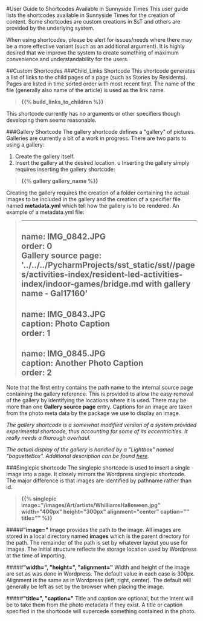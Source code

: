 #User Guide to Shortcodes Available in Sunnyside Times
This user guide lists the shortcodes available in Sunnyside Times for the creation of content.  Some
shortcodes are custom creations in SsT and others are provided by the underlying system. 

When using shortcodes, please be alert for issues/needs where there may be a more effective variant (such
as an additional argument).  It is highly desired that we improve the system to create something of maximum
convenience and understandability for the users.

##Custom Shortcodes
###Child_Links Shortcode
This shortcode generates a list of links to the child pages of a page (such as Stories by Residents).  Pages 
are listed in time sorted order with most recent first. The name of the file (generally also name of the article) 
is used as the link name.

> **\{\{% build_links_to_children %\}\}**

This shortcode currently has no arguments or other specifiers though developing them seems reasonable.

###Gallery Shortcode
The gallery shortcode defines a "gallery" of pictures.  Galleries are currently a bit of a 
work in progress. There are two parts to using a gallery:

1. Create the gallery itself.
2. Insert the gallery at the desired location.
u
Inserting the gallery simply requires inserting the gallery shortcode:

>**\{\{% gallery gallery_name %\}\}**

Creating the gallery requires the creation of a folder containing the actual images to be included in the 
gallery and the creation of a specifier file named **metadata.yml** which tell how the gallery is to be rendered.
An example of a metadata.yml file:
>---
>name: IMG_0842.JPG  
>order: 0  
>Gallery source page: '../../../PycharmProjects/sst_static/sst//pages/activities-index/resident-led-activities-index/indoor-games/bridge.md with gallery name - Gal17160'  
>---
>name: IMG_0843.JPG  
>caption: Photo Caption   
>order: 1  
>---
>name: IMG_0845.JPG  
>caption: Another Photo Caption  
>order: 2  
>---

Note that the first entry contains the path name to the internal source page containing the gallery
reference.  This is provided to allow the easy removal of the gallery by identifying the locations
where it is used.   There may be more than one **Gallery source page** entry.  Captions for an image
are taken from the photo meta data by the package we use to display an image.


*The gallery shortcode is a somewhat modified version of a system provided experimental shortcode,
thus accounting for some of its eccentricities.  It really needs a thorough overhaul.*

*The actual display of the gallery is handled by a "Lightbox" named "baguetteBox".  Additional 
description can be found [here](https://getnikola.com/handbook.html#images-and-galleries).*

###Singlepic shortcode
The singlepic shortcode is used to insert a single image into a page.  It closely mirrors the Wordpress singlepic
shortcode.  The major difference is that images are identified by pathname rather than id.

> **\{\{% singlepic image="/images/Art/artists/WhilliamsHalloween.jpg" width="400px" height="300px" 
> alignment="center" caption="" title="" %\}\}**

#####**"image="**
Image provides the path to the image. All images are stored in a local directory named
**images** which is the parent directory for the path.  The remainder of the path is set
by whatever layout you use for images.  The initial structure reflects the storage
location used by Wordpress at the time of importing.

#####**"width=", "height=", "alignment="**
Width and height of the image are set as was done in Wordpress.  The default value in 
each case is 300px. Alignment is the same as in Wordpress (left, right, center).  The 
default will generally be left as set by the browser when placing the image. 

#####**"title=", "caption="**
Title and caption are optional, but the intent will be to take them from the photo
metadata if they exist.  A title or caption specified in the shortcode will supercede
something contained in the photo.



